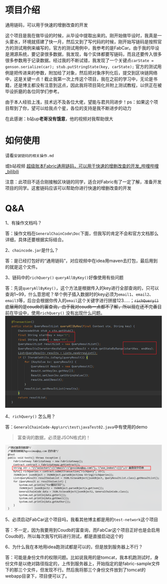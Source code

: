 # 项目介绍

通用链码，可以用于快速的增删改查的开发

这个项目是我在做毕设的时候，从毕设中提取出来的。刚开始做毕设时，我真是一头雾水，环境就搭建了快一月，然后又到了写代码的时候，刚开始写链码是按照官方的测试用例来编写的，官方的测试用例中，我参考的是FabCar。由于我的毕设是溯源系统，要记录很多数据，我发现，每个实体都要写链码，而且还要传入很多很多参数用于记录数据。经过我的不断试错，我发现了一个关键点`carState = genson.serialize(car); stub.putStringState(key, carState);` 官方的测试用例是把传进来的参数，附加给了对象，然后把对象序列化后，提交到区块链网络中，这是关键一点！截止我第一次上传这个项目，我在之前的学习中，无论是书籍，还是博主都没有注意到这点，因此我将项目简化并附上测试教程，以供正在被毕设折磨的各位同学们参考。

由于本人经验上浅，技术远不及各位大佬，望能与君共同进步！ps：如果这个项目帮到了你，望可以给我点个星，各位的支持是我不断进步的动力

在此感谢：b站up**老哥没有饿意**，他的视频对我帮助很大





# 如何使用

请看`安装链码的相关操作.md`

或b站视频 [超级账本Fabric通用链码，可以用于快速的增删改查的开发_哔哩哔哩_bilibili](https://www.bilibili.com/video/BV1QS4y117dT/)

注意：此项目不适合刚接触区块链的同学，适合对Fabric有了一定了解，准备开发项目的同学。这套链码应该可以帮助你进行快速的增删改查的开发



# Q&A

1、有操作文档吗？

答：操作文档在`GeneralChainCode\Doc`下面，但我写的肯定不会和官方文档那么详细，具体还要根据实际结合。

2、`chaincode.jar`是什么？

答：是已经打包好的“通用链码”，对应视频中在idea用maven去打包，最后用到的就是这个文件。

3、链码中的`richQuery()`  `queryAllByKey()`好像使用有些问题

答：先说`queryAllByKey()`，这个方法是根据传入的key进行全部查询的，只可以查询1~99，什么意思呢？举个例子插入数据时的key必须为`email1`、`email2`、`email3`等，后台会根据你传入的`email`这个关键字进行拼接123.....；~~`richQuery()`底层用的是coudb的富查询，由于我对coudb一点都不了解，所以现在还不完善~~目前在毕设中，使用`richQuery()` 没有出现什么问题。![image-20220406195741686](images/image-20220406195741686.png)

4、`richQuery()`  怎么用？

答：`GeneralChainCode-App\src\test\javaTest02.java`中有使用的demo

> 富查询的数据，必须是JSON格式的！

![image-20220724095605939](images/image-20220724095605939.png)

5、必须启动FabCar这个项目吗，我看其他博主都是用的`test-network`这个项目

答：不一定，因为我要用到Coudb的富查询，而FabCar这个项目正好也是会启用Coudb的，所以每次我写代码进行测试，都是直接启动这个的



6、为什么我在本地用idea跑测试都是可以的，但是放到服务器上不行？

答：可能是身份文件的权限问题。比如说我用的是tomcat，我本机跑测试时，身份文件是以绝对路径指定的，上传到服务器上，开始指定的是fabric-sample文件下的那三个文件，但发现不行。然后我将那三个身份文件放到了tomcat的webapp目录下，项目便可以了。

